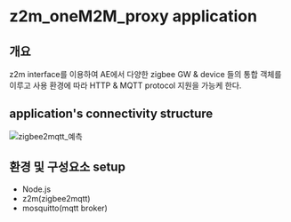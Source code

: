 # z2m_oneM2M_proxy application

## 개요
z2m interface를 이용하여 AE에서 다양한 zigbee GW & device 들의 통합 객체를 이루고 사용 환경에 따라 HTTP & MQTT protocol 지원을 가능케 한다.

## application's connectivity structure
![zigbee2mqtt_예측](https://user-images.githubusercontent.com/108359507/219381014-6c58758e-42ee-4b98-8706-03e89cae30fd.png)

## 환경 및 구성요소 setup

- Node.js
- z2m(zigbee2mqtt)
- mosquitto(mqtt broker)
